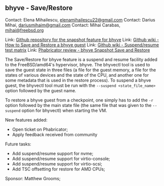 ## bhyve - Save/Restore ##

Contact: Elena Mihailescu, <elenamihailescu22@gmail.com>
Contact: Darius Mihai, <dariusmihaim@gmail.com>
Contact: Mihai Carabas, <mihai@freebsd.org>

Link:	[Github repository for the snapshot feature for bhyve](https://github.com/FreeBSD-UPB/freebsd/tree/projects/bhyve_snapshot)
Link:	[Github wiki - How to Save and Restore a bhyve guest](https://github.com/FreeBSD-UPB/freebsd/wiki/Save-and-Restore-a-virtual-machine-using-bhyve)
Link:	[Github wiki - Suspend/resume test matrix](https://github.com/FreeBSD-UPB/freebsd/wiki/Suspend-Resume-test-matrix)
Link:	[Phabricator review - bhyve Snapshot Save and Restore](https://reviews.freebsd.org/D19495)

The Save/Restore for bhyve feature is a suspend and resume facility added to the
FreeBSD/amd64's hypervisor, bhyve. The bhyvectl tool is used to save the guest
state in three files (a file for the guest memory, a file for the states of
various devices and the state of the CPU, and another one for some metadata that
is used in the restore process).
To suspend a bhyve guest, the bhyvectl tool must be run with the `--suspend <state_file_name>`
option followed by the guest name.

To restore a bhyve guest from a checkpoint, one simply has to add the `-r` option
followed by the main state file (the same file that was given to the `--suspend`
option for bhyvectl) when starting the VM.

New features added:

   * Open ticket on Phabricator;
   * Apply feedback received from community

Future tasks:

   * Add suspend/resume support for nvme;
   * Add suspend/resume support for virtio-console;
   * Add suspend/resume support for virtio-scsi;
   * Add TSC offsetting for restore for AMD CPUs;

Sponsor: Matthew Grooms;
